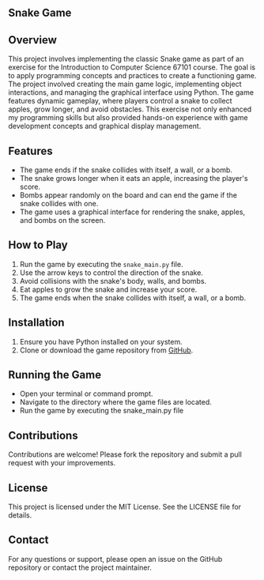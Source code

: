## Snake Game

## Overview
This project involves implementing the classic Snake game as part of an exercise for the Introduction to Computer Science 67101 course. The goal is to apply programming concepts and practices to create a functioning game.
The project involved creating the main game logic, implementing object interactions, and managing the graphical interface using Python. The game features dynamic gameplay, where players control a snake to collect apples, grow longer, and avoid obstacles. This exercise not only enhanced my programming skills but also provided hands-on experience with game development concepts and graphical display management.
## Features
- The game ends if the snake collides with itself, a wall, or a bomb.
- The snake grows longer when it eats an apple, increasing the player's score.
- Bombs appear randomly on the board and can end the game if the snake collides with one.
- The game uses a graphical interface for rendering the snake, apples, and bombs on the screen.

## How to Play
1. Run the game by executing the `snake_main.py` file.
2. Use the arrow keys to control the direction of the snake.
3. Avoid collisions with the snake's body, walls, and bombs.
4. Eat apples to grow the snake and increase your score.
5. The game ends when the snake collides with itself, a wall, or a bomb.

## Installation
1. Ensure you have Python installed on your system.
2. Clone or download the game repository from [GitHub](https://github.com/jamilbar/Snake-Game).

## Running the Game
- Open your terminal or command prompt.
- Navigate to the directory where the game files are located.
- Run the game by executing the snake_main.py file

## Contributions
Contributions are welcome! Please fork the repository and submit a pull request with your improvements.

## License
This project is licensed under the MIT License. See the LICENSE file for details.

## Contact
For any questions or support, please open an issue on the GitHub repository or contact the project maintainer.
